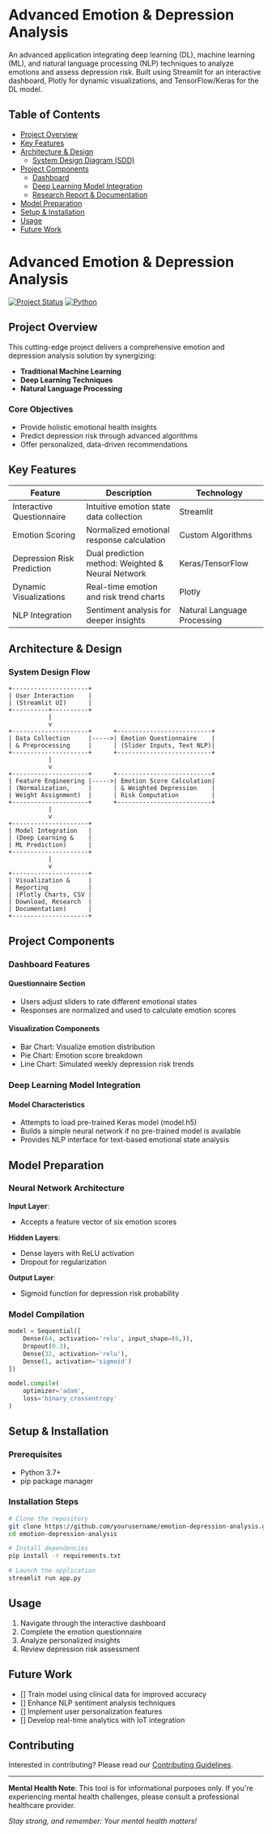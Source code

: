 # Advanced Emotion & Depression Analysis

An advanced application integrating deep learning (DL), machine learning (ML), and natural language processing (NLP) techniques to analyze emotions and assess depression risk. Built using Streamlit for an interactive dashboard, Plotly for dynamic visualizations, and TensorFlow/Keras for the DL model.



## Table of Contents

- [Project Overview](#project-overview)
- [Key Features](#key-features)
- [Architecture & Design](#architecture--design)
  - [System Design Diagram (SDD)](#system-design-diagram-sdd)
- [Project Components](#project-components)
  - [Dashboard](#dashboard)
  - [Deep Learning Model Integration](#deep-learning-model-integration)
  - [Research Report & Documentation](#research-report--documentation)
- [Model Preparation](#model-preparation)
- [Setup & Installation](#setup--installation)
- [Usage](#usage)
- [Future Work](#future-work)
# Advanced Emotion & Depression Analysis 

[![Project Status](https://img.shields.io/badge/status-in--development-blue)](https://github.com/yourusername/emotion-depression-analysis)
[![Python](https://img.shields.io/badge/python-3.7%2B-brightgreen)](https://www.python.org/)



## Project Overview

This cutting-edge project delivers a comprehensive emotion and depression analysis solution by synergizing:

- **Traditional Machine Learning**
- **Deep Learning Techniques**
- **Natural Language Processing**

### Core Objectives

- Provide holistic emotional health insights
- Predict depression risk through advanced algorithms
- Offer personalized, data-driven recommendations

## Key Features

| Feature | Description | Technology |
|---------|-------------|------------|
| Interactive Questionnaire | Intuitive emotion state data collection | Streamlit |
| Emotion Scoring | Normalized emotional response calculation | Custom Algorithms |
| Depression Risk Prediction | Dual prediction method: Weighted & Neural Network | Keras/TensorFlow |
| Dynamic Visualizations | Real-time emotion and risk trend charts | Plotly |
| NLP Integration | Sentiment analysis for deeper insights | Natural Language Processing |

## Architecture & Design

### System Design Flow

```
+---------------------+
| User Interaction    |
| (Streamlit UI)      |
+----------+----------+
           |
           v
+---------------------+      +--------------------------+
| Data Collection     |----->| Emotion Questionnaire    |
| & Preprocessing     |      | (Slider Inputs, Text NLP)|
+---------------------+      +--------------------------+
           |
           v
+---------------------+      +--------------------------+
| Feature Engineering |----->| Emotion Score Calculation|
| (Normalization,     |      | & Weighted Depression    |
| Weight Assignment)  |      | Risk Computation         |
+---------------------+      +--------------------------+
           |
           v
+---------------------+
| Model Integration   |
| (Deep Learning &    |
| ML Prediction)      |
+---------------------+
           |
           v
+---------------------+
| Visualization &     |
| Reporting           |
| (Plotly Charts, CSV |
| Download, Research  |
| Documentation)      |
+---------------------+
```

## Project Components

### Dashboard Features

#### Questionnaire Section
- Users adjust sliders to rate different emotional states
- Responses are normalized and used to calculate emotion scores

#### Visualization Components
- Bar Chart: Visualize emotion distribution
- Pie Chart: Emotion score breakdown
- Line Chart: Simulated weekly depression risk trends

### Deep Learning Model Integration

#### Model Characteristics
- Attempts to load pre-trained Keras model (model.h5)
- Builds a simple neural network if no pre-trained model is available
- Provides NLP interface for text-based emotional state analysis

## Model Preparation

### Neural Network Architecture

**Input Layer**:
- Accepts a feature vector of six emotion scores

**Hidden Layers**:
- Dense layers with ReLU activation
- Dropout for regularization

**Output Layer**:
- Sigmoid function for depression risk probability

### Model Compilation

```python
model = Sequential([
    Dense(64, activation='relu', input_shape=(6,)),
    Dropout(0.3),
    Dense(32, activation='relu'),
    Dense(1, activation='sigmoid')
])

model.compile(
    optimizer='adam', 
    loss='binary_crossentropy'
)
```

## Setup & Installation

### Prerequisites
- Python 3.7+
- pip package manager

### Installation Steps

```bash
# Clone the repository
git clone https://github.com/yourusername/emotion-depression-analysis.git
cd emotion-depression-analysis

# Install dependencies
pip install -r requirements.txt

# Launch the application
streamlit run app.py
```

## Usage

1. Navigate through the interactive dashboard
2. Complete the emotion questionnaire
3. Analyze personalized insights
4. Review depression risk assessment

## Future Work

- [] Train model using clinical data for improved accuracy
- [] Enhance NLP sentiment analysis techniques
- [] Implement user personalization features
- [] Develop real-time analytics with IoT integration

## Contributing

Interested in contributing? Please read our [Contributing Guidelines](CONTRIBUTING.md).



---

**Mental Health Note**: This tool is for informational purposes only. If you're experiencing mental health challenges, please consult a professional healthcare provider.

*Stay strong, and remember: Your mental health matters!*

